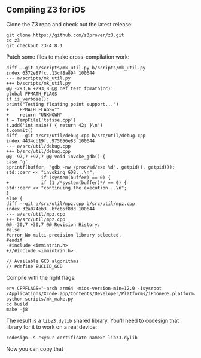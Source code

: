 ## Compiling Z3 for iOS

Clone the Z3 repo and check out the latest release:

    git clone https://github.com/z3prover/z3.git
    cd z3
    git checkout z3-4.8.1

Patch some files to make cross-compilation work:

```
diff --git a/scripts/mk_util.py b/scripts/mk_util.py
index 6372e87fc..13cf8a894 100644
--- a/scripts/mk_util.py
+++ b/scripts/mk_util.py
@@ -293,6 +293,8 @@ def test_fpmath(cc):
global FPMATH_FLAGS
if is_verbose():
print("Testing floating point support...")
+    FPMATH_FLAGS=""
+    return "UNKNOWN"
t = TempFile('tstsse.cpp')
t.add('int main() { return 42; }\n')
t.commit()
diff --git a/src/util/debug.cpp b/src/util/debug.cpp
index 4434cb19f..975656e83 100644
--- a/src/util/debug.cpp
+++ b/src/util/debug.cpp
@@ -97,7 +97,7 @@ void invoke_gdb() {
case 'g':
sprintf(buffer, "gdb -nw /proc/%d/exe %d", getpid(), getpid());
std::cerr << "invoking GDB...\n";
-            if (system(buffer) == 0) {
+            if (1 /*system(buffer)*/ == 0) {
std::cerr << "continuing the execution...\n";
}
else {
diff --git a/src/util/mpz.cpp b/src/util/mpz.cpp
index 32a074eb3..bfc65f8dd 100644
--- a/src/util/mpz.cpp
+++ b/src/util/mpz.cpp
@@ -30,7 +30,7 @@ Revision History:
#else
#error No multi-precision library selected.
#endif
-#include <immintrin.h> 
+//#include <immintrin.h> 

// Available GCD algorithms
// #define EUCLID_GCD
```

Compile with the right flags:

    env CPPFLAGS="-arch arm64 -mios-version-min=12.0 -isysroot /Applications/Xcode.app/Contents/Developer/Platforms/iPhoneOS.platform/Developer/SDKs/iPhoneOS12.1.sdk" python scripts/mk_make.py
    cd build
    make -j8

The result is a `libz3.dylib` shared library.
You'll need to codesign that library for it to work on a real device:

    codesign -s "<your certificate name>" libz3.dylib
    
Now you can copy that 

